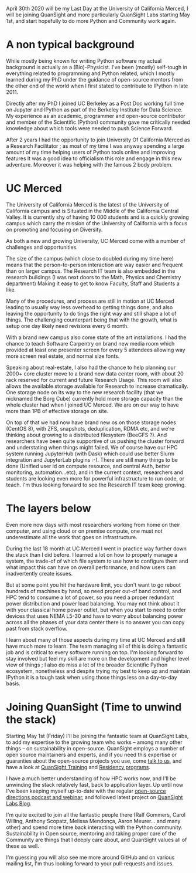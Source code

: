 <!-- 
.. title: Joining QuanSight.
.. slug: 37-joining-quansight.md
.. date: 2020-04-29 11:59 UTC
.. tags: python, open-source, quansightt
.. category: 
.. link: 
.. description: 
.. type: markdown
-->

April 30th 2020 will be my Last Day at the University of California Merced, I
will be joining QuanSight and more particularly QuanSight Labs starting May
1st, and start hopefully to do more Python and Community work again. 

# A non typical background

While mostly being known for writing Python software my actual background is
actually as a (Bio)-Physicist. I've been (mostly) self-tough in everything
related to programming and Python related, which I mostly learned during my PhD
under the guidance of open-source mentors from the other end of the world when
I first stated to contribute to IPython in late 2011. 

Directly after my PhD I joined UC Berkeley as a Post Doc working full time on
Jupyter and IPython as part of the Berkeley Institute for Data Science. My
experience as an academic, programmer and open-source contributor and member of
the Scientific (Python) community gave me critically needed knowledge  about
which tools were needed to push Science Forward. 

After 2 years I had the opportunity to join University Of California Merced as
a Research Facilitator ; as most of my time I was anyway spending a large
amount of my time helping users of Python tools online and improving features
it was a good idea to officialism this role and engage in this new adventure.
Moreover it was helping with the famous 2 body problem.

# UC Merced 

The University of California Merced is the latest of the University of
California campus and is Situated in the Middle of the California Central
Valley. It is currently shy of having 10 000 students and is a quickly growing
campus which carry the mission of the University of California with a focus on
promoting and focusing on Diversity. 

As both a new and growing University, UC Merced come with a number of challenges
and opportunities.

The size of the campus (which close to doubled during my time here) means that
the person-to-person interaction are way easier and frequent than on larger
campus. The Research IT team is also embedded in the research buildings (I was
next doors to the Math, Physics and Chemistry department) Making it easy to get
to know Faculty, Staff and Students a like.

Many of the procedures, and process are still in motion at UC Merced leading to
usually way less overhead to getting things done, and also leaving the
opportunity to do tings the right way and still shape a lot of things. The
challenging counterpart being that with the growth, what is setup one day
likely need revisions every 6 month. 

With a brand new campus also come state of the art installations. I had the
chance to teach Software Carpentry on brand new media room which provided at
least one presenter screen for every 5 attendees allowing way more screen real
estate, and normal size fonts.

Speaking about real-estate, I also had the chance to help planning our 2000+
core cluster  move to a brand new data center room, with about 20 rack reserved
for current and future Research Usage. This room will also allows the available
storage available for Research to increase dramatically. One storage node on
its way to the new research facility (that we nicknamed the Borg Cube)
currently hold more storage capacity than the whole cluster had when I joined
UC Merced. We are on our way to have more than 1PB of effective storage on
site. 

On top of that we had now have brand new os on those storage nodes (CentOS 8),
with ZFS, snapshots, deduplication, RDMA etc, and we're thinking about growing
to a distributed filesystem (BeeGFS ?). And researchers have been quite
supportive of us pushing the cluster forward and understating when things might
failed. We of course have our HPC system running JupyterHub (with Dask) which
could use better Slurm integration and JupyterLab plugins :-). There are still
many things to be done (Unified user id on compute resource, and central Auth,
better monitoring, automation...etc), and in the current context, researchers
and students are looking even more for powerful infrastructure to run code, or
teach. I'm thus looking forward to see the Research IT team keep growing.


# The layers below

Even more now days with most researchers working from home on their computer,
and using cloud or on premise compute, one must not underestimate all the
work that goes on infrastructure.

During the last 18 month at UC Merced I went in practice way further down the
stack than I did before. I learned a lot on how to properly manage a system, the
trade-of of which file system to use how to configure them and what impact this
can have on overall performance, and how users can inadvertently create issues.

But at some point you hit the hardware limit, you don't want to go reboot
hundreds of machines by hand, so need proper out-of band control, and HPC tend
to consume a lot of power, so you need a proper redundant power distribution
and power load balancing. You may not think about it with your classical home
power outlet, but when you start to need to order devices that uses NEMA L5-30
and have to worry about balancing power across all the phases of your data
center there is no answer you can copy past from stack overflow.

I learn about many of those aspects during my time at UC Merced and still have
much more to learn. The team managing all of this is doing a fantastic job and
is critical to every software running on top. I'm looking forward to stay
involved but feel my skill are more on the development and higher level view of
things ; I also do miss a lot of the broader Scientific Python ecosystem,
nonetheless and despite trying my best to keep up and maintain IPython it is a
tough task when using those things less on a day-to-day basis.

# Joining QuanSight (Time to unwind the stack)

Starting May 1st (Friday) I'll be joining the fantastic team at QuanSight Labs,
to add my expertise to the growing team who works – among many other things –
on sustainability in open-source. QuanSight employs a number of open source
maintainers and experts, and if you need this expertise or guaranties about the
open-source projects you use, come [talk to us](https://www.quansight.com/),
and have a look at [QuanSight Training](https://www.quansight.com/training) and
[Residency programs](https://www.quansight.com/residency).

I have a much better understanding of how HPC works now, and I'll be unwinding
the stack relatively fast, back to application layer. Up until now I've been
keeping myself up-to-date with the regular [open-source directions podcast and
webinar](https://www.quansight.com/open-source-directions), and followed latest
project on [QuanSight Labs Blog](https://labs.quansight.org/).

I'm quite excited to join all the fantastic people there (Ralf Gommers, Carol
Willing, Anthony Scopatz, Melissa Mendonça, Aaron Meurer... and many other) and
spend more time back interacting with the Python community. Sustainability in
Open source, mentoring and taking proper care of the Community are things that
I deeply care about, and QuanSight values all of these as well.

I'm guessing you will also see me more around GitHub and on various mailing
list, I'm thus looking forward to your pull-requests and issues.
